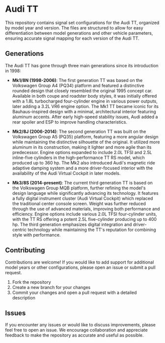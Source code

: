 # Audi TT

This repository contains signal set configurations for the Audi TT, organized by model year and version. The files are structured to allow for easy differentiation between model generations and other vehicle parameters, ensuring accurate signal mapping for each version of the Audi TT.

## Generations

The Audi TT has gone through three main generations since its introduction in 1998:

- **Mk1/8N (1998-2006)**: The first generation TT was based on the Volkswagen Group A4 (PQ34) platform and featured a distinctive rounded design that closely resembled the original 1995 concept car. Available in both coupe and roadster body styles, it was initially offered with a 1.8L turbocharged four-cylinder engine in various power outputs, later adding a 3.2L VR6 engine option. The Mk1 TT became iconic for its Bauhaus-inspired design with a minimal, architectural interior featuring aluminum accents. After early high-speed stability issues, Audi added a rear spoiler and ESP to improve handling characteristics.

- **Mk2/8J (2006-2014)**: The second generation TT was built on the Volkswagen Group A5 (PQ35) platform, featuring a more angular design while maintaining the distinctive silhouette of the original. It utilized more aluminum in its construction, making it lighter and more agile than its predecessor. Engine options expanded to include 2.0L TFSI and 2.5L inline-five cylinders in the high-performance TT RS model, which produced up to 360 hp. The Mk2 also introduced Audi's magnetic ride adaptive damping system and a more driver-focused interior with the availability of the Audi Virtual Cockpit in later models.

- **Mk3/8S (2014-present)**: The current third generation TT is based on the Volkswagen Group MQB platform, further refining the model's design language while significantly advancing its technology. It features a fully digital instrument cluster (Audi Virtual Cockpit) which replaced the traditional center console screen. Weight was further reduced through the use of advanced materials, improving both performance and efficiency. Engine options include various 2.0L TFSI four-cylinder units, with the TT RS offering a potent 2.5L five-cylinder producing up to 400 hp. The third generation emphasizes digital integration and driver-centric technology while maintaining the TT's reputation for combining style with performance.

## Contributing

Contributions are welcome! If you would like to add support for additional model years or other configurations, please open an issue or submit a pull request.

1. Fork the repository
2. Create a new branch for your changes
3. Commit your changes and open a pull request with a detailed description

## Issues

If you encounter any issues or would like to discuss improvements, please feel free to open an issue. We encourage collaboration and appreciate feedback to make the repository as accurate and useful as possible.
